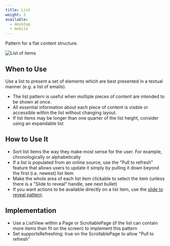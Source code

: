 ```yaml
---
title: List
weight: 2
available:
  - desktop
  - mobile
---
```


Pattern for a flat content structure.

![List of items](/hig/List.png)

When to Use
-----------

Use a list to present a set of elements which are best presented in a
textual manner (e.g. a list of emails).

-   The list pattern is useful when multiple pieces of content are
    intended to be shown at once.
-   All essential information about each piece of content is visible or
    accessible within the list without changing layout.
-   If list items may be longer than one quarter of the list height,
    consider using an expandable list

How to Use It
-------------

-   Sort list items the way they make most sense for the user. For
    example, chronologically or alphabetically
-   If a list is populated from an online source, use the "Pull to
    refresh" feature that allows users to update it simply by pulling
    it down beyond the first (i.e. newest) list item
-   Make the whole area of each list item clickable to select the item
    (unless there is a "Slide to reveal" handle, see next bullet)
-   If you want actions to be available directly on a list item, use the
    [slide to reveal pattern](/hig/patterns-command/ondemand).

Implementation
--------------

-   Use a ListView within a Page or ScrollablePage (if the list can
    contain more items than fit on the screen) to implement this pattern
-   Set supportsRefreshing: true on the ScrollablePage to allow "Pull
    to refresh"
